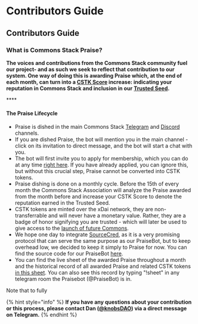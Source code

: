 # Contributors Guide

## Contributors Guide

### What is Commons Stack Praise?

**The voices and contributions from the Commons Stack community fuel our project- and as such we seek to reflect that contribution to our system. One way of doing this is awarding Praise which, at the end of each month, can turn into a [CSTK Score](https://medium.com/commonsstack/cstk-the-token-of-the-commons-stack-trusted-seed-931978625c61) increase: indicating your reputation in Commons Stack and inclusion in our** [**Trusted Seed**](https://medium.com/giveth/the-trusted-seed-of-the-commons-stack-5af6fb04cd30)**.**

\*\*\*\*

#### The Praise Lifecycle

* Praise is dished in the main Commons Stack [Telegram](https://t.me/CommonsStack) and [Discord](https://discord.com/invite/KXn9Y7jzvz) channels.
* If you are dished Praise, the bot will mention you in the main channel - click on its invitation to direct message, and the bot will start a chat with you.
* The bot will first invite you to apply for membership, which you can do at any time [right here](http://commonsstack.org/apply). If you have already applied, you can ignore this, but without this crucial step, Praise cannot be converted into CSTK tokens.
* Praise dishing is done on a monthly cycle. Before the 15th of every month the Commons Stack Association will analyze the Praise awarded from the month before and increase your CSTK Score to denote the reputation earned in the Trusted Seed. 
* CSTK tokens are minted over the xDai network, they are non-transferrable and will never have a monetary value. Rather, they are a badge of honor signifying you are trusted - which will later be used to give access to the [launch of future Commons](https://medium.com/giveth/the-commons-stack-scaling-the-commons-to-re-prioritize-people-and-the-planet-fdc076aec4eb).
* We hope one day to integrate [SourceCred](https://sourcecred.io/), as it is a very promising protocol that can serve the same purpose as our PraiseBot, but to keep overhead low, we decided to keep it simply to Praise for now. You can find the source code for our PraiseBot [here](https://github.com/commons-stack/CommonsStackBot).
* You can find the live sheet of the awarded Praise throughout a month and the historical record of all awarded Praise and related CSTK tokens [in this sheet](https://docs.google.com/spreadsheets/d/1Qxgjg4YxTBNIIwIEm3WGDcmGs_8Klv-UzztQCzYLvNA/edit?usp=sharing). You can also see this record by typing "!sheet" in any telegram room the Praisebot \(@PraiseBot\) is in.

Note that to fully 

{% hint style="info" %}
**If you have any questions about your contribution or this process, please contact Dan \([@knobsDAO](https://t.me/knobsDAO)\) via a direct message on Telegram.**
{% endhint %}

